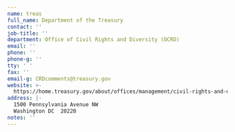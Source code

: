 ```yaml
---
name: treas
full_name: Department of the Treasury
contact: ''
job-title: ''
department: Office of Civil Rights and Diversity (OCRD)
email: ''
phone: ''
phone-g: ''
tty: ' '
fax: ''
email-g: CRDcomments@treasury.gov
website: >-
  https://home.treasury.gov/about/offices/management/civil-rights-and-diversity/federally-assisted-programs-and-federally-conducted-programs
address: |-
  1500 Pennsylvania Avenue NW
  Washington DC  20220
notes: ''
---
```


